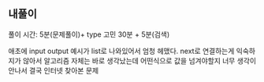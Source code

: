 ## 내풀이
풀이 시간: 5분(문제풀이)+ type 고민 30분 + 5분(검색)

애초에 input output 예시가 list로 나와있어서
엄청 헤맸다.
next로 연결하는게 익숙하지가 않아서 알고리즘 자체는 바로 생각났는데
어떤식으로 값을 넘겨야할지 너무 생각이 안나서 결국 인터넷 찾아본 문제